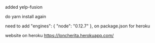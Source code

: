 added yelp-fusion 

do yarn install again

need to add 
"engines": {
		"node": "0.12.7"
	}, 
on package.json for heroku


website on heroku
https://loncherita.herokuapp.com/
